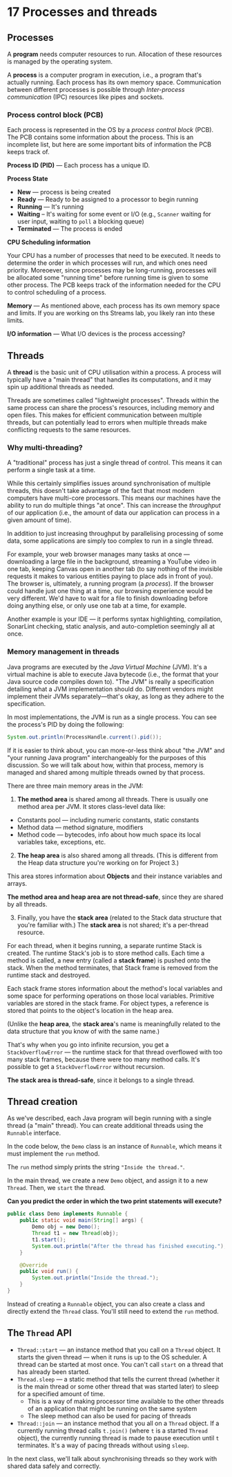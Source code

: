 # 17 Processes and threads 

## Processes

A **program** needs computer resources to run. Allocation of these resources is managed by the operating system.

A **process** is a computer program in execution, i.e., a program that's actually running. Each process has its own memory space. Communication between different processes is possible through *Inter-process communication* (IPC) resources like pipes and sockets.

### Process control block (PCB)

Each process is represented in the OS by a *process control block* (PCB). The PCB contains some information about the process. This is an incomplete list, but here are some important bits of information the PCB keeps track of.

**Process ID (PID)** — Each process has a unique ID.

**Process State**

* **New** — process is being created
* **Ready** — Ready to be assigned to a processor to begin running
* **Running** — It's running
* **Waiting** – It's waiting for some event or I/O (e.g., `Scanner` waiting for user input, waiting to `poll` a blocking queue)
* **Terminated** — The process is ended

**CPU Scheduling information**

Your CPU has a number of processes that need to be executed. It needs to determine the order in which processes will run, and which ones need priority. Moreoever, since processes may be long-running, processes will be allocated some "running time" before running time is given to some other process. The PCB keeps track of the information needed for the CPU to control scheduling of a process.

**Memory** — As mentioned above, each process has its own memory space and limits. If you are working on ths Streams lab, you likely ran into these limits.

**I/O information** — What I/O devices is the process accessing?

## Threads

A **thread** is the basic unit of CPU utilisation within a process. A process will typically have a "main thread" that handles its computations, and it may spin up additional threads as needed.

Threads are sometimes called "lightweight processes". Threads within the same process can share the process's resources, including memory and open files. This makes for efficient communication between multiple threads, but can potentially lead to errors when multiple threads make conflicting requests to the same resources.

### Why multi-threading?

A "traditional" process has just a single thread of control. This means it can perform a single task at a time.

While this certainly simplifies issues around synchronisation of multiple threads, this doesn't take advantage of the fact that most modern computers have multi-core processors. This means our machines have the ability to run do multiple things "at once".
This can increase the *throughput* of our application (i.e., the amount of data our application can process in a given amount of time).

In addition to just increasing throughput by parallelising processing of some data, some applications are simply too complex to run in a single thread.

For example, your web browser manages many tasks at once — downloading a large file in the background, streaming a YouTube video in one tab, keeping Canvas open in another tab (to say nothing of the invisible requests it makes to various entities paying to place ads in front of you). The browser is, ultimately, a running program (a *process*). If the browser could handle just one thing at a time, our browsing experience would be very different. We'd have to wait for a file to finish downloading before doing anything else, or only use one tab at a time, for example.

Another example is your IDE — it performs syntax highlighting, compilation, SonarLint checking, static analysis, and auto-completion seemingly all at once.

### Memory management in threads

Java programs are executed by the *Java Virtual Machine* (JVM). It's a virtual machine is able to execute Java bytecode (i.e., the format that your Java source code compiles down to). "The JVM" is really a specification detailing what a JVM implementation should do.
Different vendors might implement their JVMs separately—that's okay, as long as they adhere to the specification.

In most implementations, the JVM is run as a single process. You can see the process's PID by doing the following:

```java
System.out.println(ProcessHandle.current().pid());
``` 

If it is easier to think about, you can more-or-less think about "the JVM" and "your running Java program" interchangeably for the purposes of this discussion. So we will talk about how, within that process, memory is managed and shared among multiple threads owned by that process.

There are three main memory areas in the JVM:

1. **The method area** is shared among all threads. There is usually one method area per JVM. It stores class-level data like:

* Constants pool — including numeric constants, static constants
* Method data — method signature, modifiers
* Method code — bytecodes, info about how much space its local variables take, exceptions, etc.

2. **The heap area** is also shared among all threads. (This is different from the Heap data structure you're working on for Project 3.)

This area stores information about **Objects** and their instance variables and arrays.

**The method area and heap area are not thread-safe**, since they are shared by all threads.

3. Finally, you have the **stack area** (related to the Stack data structure that you're familiar with.) The **stack area** is not shared; it's a per-thread resource.

For each thread, when it begins running, a separate runtime Stack is created. The runtime Stack's job is to store method calls. Each time a method is called, a new entry (called a **stack frame**) is pushed onto the stack. When the method terminates, that Stack frame is removed from the runtime stack and destroyed.

Each stack frame stores information about the method's local variables and some space for performing operations on those local variables. Primitive variables are stored in the stack frame. For object types, a reference is stored that points to the object's location in the heap area.

(Unlike the **heap area**, the **stack area**'s name is meaningfully related to the data structure that you know of with the same name.)

That's why when you go into infinite recursion, you get a `StackOverflowError` — the runtime stack for that thread overflowed with too many stack frames, because there were too many method calls. It's possible to get a `StackOverflowError` without recursion.

**The stack area is thread-safe**, since it belongs to a single thread.

## Thread creation

As we've described, each Java program will begin running with a single thread (a "main" thread). You can create additional threads using the `Runnable` interface.

In the code below, the `Demo` class is an instance of `Runnable`, which means it must implement the `run` method.

The `run` method simply prints the string `"Inside the thread."`.

In the main thread, we create a new `Demo` object, and assign it to a new `Thread`. Then, we `start` the thread.

**Can you predict the order in which the two print statements will execute?**

```java
public class Demo implements Runnable {
    public static void main(String[] args) {
        Demo obj = new Demo();
        Thread t1 = new Thread(obj);
        t1.start();
        System.out.println("After the thread has finished executing.");
    }

    @Override
    public void run() {
        System.out.println("Inside the thread.");
    }
}
```

Instead of creating a `Runnable` object, you can also create a class and directly extend the `Thread` class. You'll still need to extend the `run` method.

## The `Thread` API

* `Thread::start` — an instance method that you call on a `Thread` object. It starts the given thread — when it runs is up to the OS scheduler. A thread can be started at most once. You can't call `start` on a thread that has already been started.
* `Thread.sleep` — a static method that tells the current thread (whether it is the main thread or some other thread that was started later) to sleep for a specified amount of time.
  * This is a way of making processor time available to the other threads of an application that might be running on the same system
  * The sleep method can also be used for pacing of threads
* `Thread::join` — an instance method that you all on a `Thread` object. If a currently running thread calls `t.join()` (where `t` is a started `Thread` object), the currently running thread is made to pause execution until `t` terminates. It's a way of pacing threads without using `sleep`.

In the next class, we'll talk about synchronising threads so they work with shared data safely and correctly.

